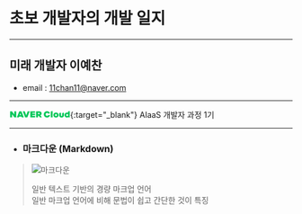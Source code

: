 # 초보 개발자의 개발 일지
------------
## 미래 개발자 이예찬
* email : 11chan11@naver.com
-------

[![네이버클라우드](./202209290853594643582.png "ncloud")](https://www.navercloudcorp.com/){:target="_blank"} AIaaS 개발자 과정 1기<br>

---

* ### **마크다운 (Markdown)**
>![마크다운](https://upload.wikimedia.org/wikipedia/commons/thumb/4/48/Markdown-mark.svg/300px-Markdown-mark.svg.png)<br>
>
>일반 텍스트 기반의 경량 마크업 언어<br>
>일반 마크업 언어에 비해 문법이 쉽고 간단한 것이 특징



